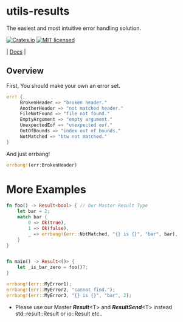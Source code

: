 # utils-results

The easiest and most intuitive error handling solution.


[![Crates.io][crates-badge]][crates-url]
[![MIT licensed][mit-badge]][mit-url]

[crates-badge]: https://img.shields.io/crates/v/utils-results.svg
[crates-url]: https://crates.io/crates/utils-results
[mit-badge]: https://img.shields.io/badge/license-MIT-blue.svg
[mit-url]: https://github.com/just-do-halee/utils-results/LICENSE
| [Docs](https://docs.rs/utils-results/1.1.0/utils_results) |

## Overview

First, You should make your own an error set.
```rust
err! {
     BrokenHeader => "broken header."
     AnotherHeader => "not matched header."
     FileNotFound => "file not found."
     EmptyArgument => "empty argument."
     UnexpectedEof => "unexpected eof."
     OutOfBounds => "index out of bounds."
     NotMatched => "btw not matched."
}
```
And just errbang!
```rust
errbang!(err:BrokenHeader)
```
# More Examples
```rust
fn foo() -> Result<bool> { // Our Master Result Type
    let bar = 2;
    match bar {
        0 => Ok(true),
        1 => Ok(false),
        _ => errbang!(err::NotMatched, "{} is {}", "bar", bar),
    }
}


fn main() -> Result<()> {
    let _is_bar_zero = foo()?;
}
```
```rust
errbang!(err::MyError1);
errbang!(err::MyError2, "cannot find.");
errbang!(err::MyError3, "{} is {}", "bar", 2);
```

* Please use our Master ***Result***\<T\> and ***ResultSend***\<T\>
instead std::result::Result or io::Result etc..